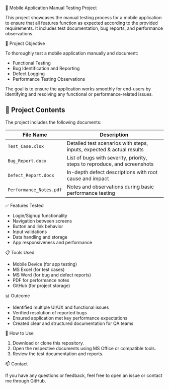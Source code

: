 

📱 Mobile Application Manual Testing Project

This project showcases the manual testing process for a mobile application to ensure that all features function as expected according to the provided requirements. It includes test documentation, bug reports, and performance observations.

 🧪 Project Objective

To thoroughly test a mobile application manually and document:

* Functional Testing
* Bug Identification and Reporting
* Defect Logging
* Performance Testing Observations

The goal is to ensure the application works smoothly for end-users by identifying and resolving any functional or performance-related issues.

## 📂 Project Contents

The project includes the following documents:

| File Name               | Description                                                               |
| ----------------------- | ------------------------------------------------------------------------- |
| `Test_Case.xlsx`        | Detailed test scenarios with steps, inputs, expected & actual results     |
| `Bug_Report.docx`       | List of bugs with severity, priority, steps to reproduce, and screenshots |
| `Defect_Report.docx`    | In-depth defect descriptions with root cause and impact                   |
| `Performance_Notes.pdf` | Notes and observations during basic performance testing                   |

 ✅ Features Tested

* Login/Signup functionality
* Navigation between screens
* Button and link behavior
* Input validations
* Data handling and storage
* App responsiveness and performance

 📋 Tools Used

* Mobile Device (for app testing)
* MS Excel (for test cases)
* MS Word (for bug and defect reports)
* PDF for performance notes
* GitHub (for project storage)

 📊 Outcome

* Identified multiple UI/UX and functional issues
* Verified resolution of reported bugs
* Ensured application met key performance expectations
* Created clear and structured documentation for QA teams

 📎 How to Use

1. Download or clone this repository.
2. Open the respective documents using MS Office or compatible tools.
3. Review the test documentation and reports.

 📫 Contact

If you have any questions or feedback, feel free to open an issue or contact me through GitHub.


